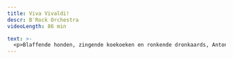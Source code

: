 ```yaml
---
title: Viva Vivaldi!
descr: B'Rock Orchestra 
videoLength: 86 min

text: >-
  <p>Blaffende honden, zingende koekoeken en ronkende dronkaards, Antonio Vivaldi zette ze allemaal zorgvuldig op muziek in zijn legendarische kwartet van vioolconcerti, De Vier seizoenen. Niet minder legendarisch – nu al! – is de violist die B’Rock naar Brugge haalt voor dit project vol beeldende en verbeeldende muziek. Het was in deze Concertzaal dat Dmitry Sinkovsky ooit het concours van het MAfestival won, en in één flitsende beweging ook de harten van het publiek.</p><p>Programma:ANTONIO VIVALDIConcerti op. 8 ‘Le Quattro Stagioni’, RV 269, 315, 293, 297 Concerto In F per molti instrumenti, RV 569 Concerto RV 562 ‘per la sollenita di San Lorenzo’, RV 562</p><p>Dmitry Sinkovsky: vioolsolo en muzikale leidingB’Rock Orchestra</p><p><em>Opname video door</em><a href="http://www.beeldstorm.be" target="_blank"><em> Beeldstorm</em></a><em> o.l.v. Jan Bosteels</em></p><p>‍</p>
---
```


